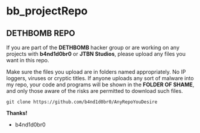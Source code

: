 # bb_projectRepo
## DETHBOMB REPO

If you are part of the **DETHBOMB** hacker group or are working on any projects with **b4nd1d0br0** or **JTBN Studios**, please upload any files you want in this repo.

Make sure the files you upload are in folders named appropriately. No IP loggers, viruses or cryptic titles. If anyone uploads any sort of malware into my repo, your code and programs will be shown in the __FOLDER OF SHAME__, and only those aware of the risks are permitted to download such files.

`git clone https://github.com/b4nd1d0br0/AnyRepoYouDesire`

__Thanks!__

- b4nd1d0br0
